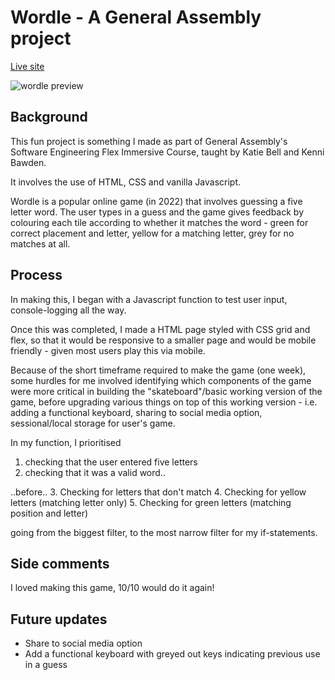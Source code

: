 
# Wordle - A General Assembly project # 

<a href="https://ssarahs-lab.github.io/project1-wordle/" target="_blank">Live site</a>


![wordle preview](https://i.imgur.com/sddQqK7.png)

## Background ##

This fun project is something I made as part of General Assembly's Software Engineering Flex Immersive Course, taught by Katie Bell and Kenni Bawden.

It involves the use of HTML, CSS and vanilla Javascript.

Wordle is a popular online game (in 2022) that involves guessing a five letter word. The user types in a guess and the game gives feedback by colouring each tile according to whether it matches the word - green for correct placement and letter, yellow for a matching letter, grey for no matches at all. 


## Process
In making this, I began with a Javascript function to test user input, console-logging all the way. 

Once this was completed, I made a HTML page styled with CSS grid and flex, so that it would be responsive to a smaller page and would be mobile friendly - given most users play this via mobile. 

Because of the short timeframe required to make the game (one week), some hurdles for me involved identifying which components of the game were more critical in building the "skateboard"/basic working version of the game, before upgrading various things on top of this working version - i.e. adding a functional keyboard, sharing to social media option, sessional/local storage for user's game.

In my function, I prioritised
1. checking that the user entered five letters
2. checking that it was a valid word..

..before..
3. Checking for letters that don't match
4. Checking for yellow letters (matching letter only)
5. Checking for green letters (matching position and letter)

going from the biggest filter, to the most narrow filter for my if-statements.



## Side comments 
I loved making this game, 10/10 would do it again!


## Future updates
- Share to social media option
- Add a functional keyboard with greyed out keys indicating previous use in a guess
